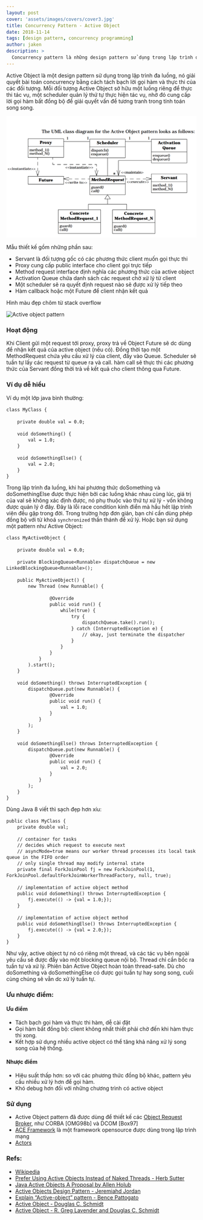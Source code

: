 ```yaml
---
layout: post
cover: 'assets/images/covers/cover3.jpg'
title: Concurrency Pattern - Active Object
date: 2018-11-14
tags: [design pattern, concurrency programming]
author: jaken
description: >
  Concurrency pattern là những design pattern sử dụng trong lập trình đa luồng.
---
```


Active Object là một design pattern sử dụng trong lập trình đa luồng, nó giải quyết bài toán concurrency bằng cách tách bạch lời gọi hàm và thực thi của các đối tượng. Mỗi đối tượng Active Object sở hữu một luồng riêng để thực thi tác vụ, một scheduler quản lý thứ tự thực hiện tác vụ, nhờ đó cung cấp lời gọi hàm bất đồng bộ để giải quyết vấn đề tương tranh trong tính toán song song.

![UML tu act-obj cua Douglas C. Schmidt](/assets/images/posts/2018-11-14/act-obj-DouglasCSchmidt.png)


Mẫu thiết kế gồm những phần sau:

- Servant là đối tượng gốc có các phương thức client muốn gọi thực thi
- Proxy cung cấp public interface cho client gọi trực tiếp 
- Method request interface định nghĩa các phương thức của active object
- Activation Queue chứa danh sách các request chờ xử lý từ client
- Một scheduler sẽ ra quyết định request nào sẽ được xử lý tiếp theo
- Hàm callback hoặc một Future để client nhận kết quả

Hình màu đẹp chôm từ stack overflow

![Active object pattern](https://i.stack.imgur.com/bLo5h.gif)


### Hoạt động 
Khi Client gửi một request tới proxy, proxy trả về Object Future sẽ dc dùng để nhận kết quả của active object (nếu có). Đồng thời tạo một MethodRequest chứa yêu cầu xử lý của client, đẩy vào Queue. Scheduler sẽ tuần tự lấy các request từ queue ra và call. hàm call sẽ thực thi các phương thức của Servant đồng thời trả về kết quả cho client thông qua Future.

### Ví dụ dễ hiểu 
Ví dụ một lớp java bình thường:
```
class MyClass {

    private double val = 0.0;
    
    void doSomething() {
        val = 1.0;
    }

    void doSomethingElse() {
        val = 2.0;
    }
}
```

Trong lập trình đa luồng, khi hai phương thức doSomething và doSomethingElse được thực hiện bởi các luồng khác nhau cùng lúc, giá trị của val sẽ không xác định được, nó phụ thuộc vào thứ tự xử lý - vốn không được quản lý ở đây. Đây là lỗi race condition kinh điển mà hầu hết lập trình viên đều gặp trong đời. Trong trường hợp đơn giản, bạn chỉ cần dùng phép đồng bộ với từ khoá `synchronized` thần thánh để xử lý. Hoặc bạn sử dụng một pattern như Active Object:
```
class MyActiveObject {

    private double val = 0.0;

    private BlockingQueue<Runnable> dispatchQueue = new LinkedBlockingQueue<Runnable>();

    public MyActiveObject() {
        new Thread (new Runnable() {
                    
                @Override
                public void run() {
                    while(true) {
                        try {
                            dispatchQueue.take().run();
                        } catch (InterruptedException e) {   
                            // okay, just terminate the dispatcher
                        }
                    }
                }
            }
        ).start();
    }

    void doSomething() throws InterruptedException {
        dispatchQueue.put(new Runnable() {
                @Override
                public void run() { 
                    val = 1.0; 
                }
            }
        );
    }

    void doSomethingElse() throws InterruptedException {
        dispatchQueue.put(new Runnable() {
                @Override
                public void run() { 
                    val = 2.0; 
                }
            }
        );
    }
}
```

Dùng Java 8 viết thì sạch đẹp hơn xíu:

```
public class MyClass {
    private double val; 
    
    // container for tasks
    // decides which request to execute next 
    // asyncMode=true means our worker thread processes its local task queue in the FIFO order 
    // only single thread may modify internal state
    private final ForkJoinPool fj = new ForkJoinPool(1, ForkJoinPool.defaultForkJoinWorkerThreadFactory, null, true);
    
    // implementation of active object method
    public void doSomething() throws InterruptedException {
        fj.execute(() -> {val = 1.0;});
    }
 
    // implementation of active object method
    public void doSomethingElse() throws InterruptedException {
        fj.execute(() -> {val = 2.0;});
    }
}
```

Như vậy, active object tự nó có riêng một thread, và các tác vụ bên ngoài yêu cầu sẽ được đẩy vào một blocking queue nội bộ. Thread chỉ cần bốc ra tuần tự và xử lý. Phiên bản Active Object hoàn toàn thread-safe. Dù cho doSomething và doSomethingElse có được gọi tuần tự hay song song, cuối cùng chúng sẽ vẫn dc xử lý tuần tự.

### Ưu nhược điểm:
#### Ưu điểm
* Tách bạch gọi hàm và thực thi hàm, dễ cài đặt
* Gọi hàm bất đồng bộ: client không nhất thiết phải chờ đến khi hàm thực thi xong.
* Kết hợp sử dụng nhiều active object có thể tăng khả năng xử lý song song của hệ thống.
#### Nhược điểm
* Hiệu suất thấp hơn: so với các phương thức đồng bộ khác, pattern yêu cầu nhiều xử lý hơn để gọi hàm.
* Khó debug hơn đối với những chương trình có active object 

### Sử dụng

* Active Object pattern đã được dùng để thiết kế các [Object Request Broker](https://en.wikipedia.org/wiki/Object_request_broker), như CORBA
[OMG98b] và DCOM [Box97]
* [ACE Framework](https://en.wikipedia.org/wiki/Adaptive_Communication_Environment) là một framework opensource được dùng trong lập trình mạng
* [Actors](https://en.wikipedia.org/wiki/Actor_model)


### Refs:

* [Wikipedia](https://en.wikipedia.org/wiki/Active_object)
* [Prefer Using Active Objects Instead of Naked Threads - Herb Sutter](http://www.drdobbs.com/parallel/prefer-using-active-objects-instead-of-n/225700095)
* [Java Active Objects A Proposal by Allen Holub](https://pragprog.com/magazines/2013-05/java-active-objects)
* [Active Objects Design Pattern - Jeremiahd Jordan](https://www.slideshare.net/jeremiahdjordan/active-object-design-pattern)
* [Explain “Active-object” pattern - Bence Pattogato](https://stackoverflow.com/questions/41676343/explain-active-object-pattern)
* [Active Object -  Douglas C. Schmidt](http://www.laputan.org/pub/sag/act-obj.pdf)
* [Active Object - R. Greg Lavender and Douglas C. Schmidt](https://www.dre.vanderbilt.edu/~schmidt/PDF/Active-Objects.pdf)